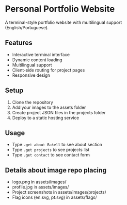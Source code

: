 # Personal Portfolio Website

A terminal-style portfolio website with multilingual support (English/Portuguese).

## Features
- Interactive terminal interface
- Dynamic content loading
- Multilingual support
- Client-side routing for project pages
- Responsive design

## Setup
1. Clone the repository
2. Add your images to the assets folder
3. Create project JSON files in the projects folder
4. Deploy to a static hosting service

## Usage
- Type `.get about Rakell` to see about section
- Type `.get projects` to see projects list
- Type `.get contact` to see contact form

## Details about image repo placing
- logo.png in assets/images/
- profile.jpg in assets/images/
- Project screenshots in assets/images/projects/
- Flag icons (en.svg, pt.svg) in assets/flags/